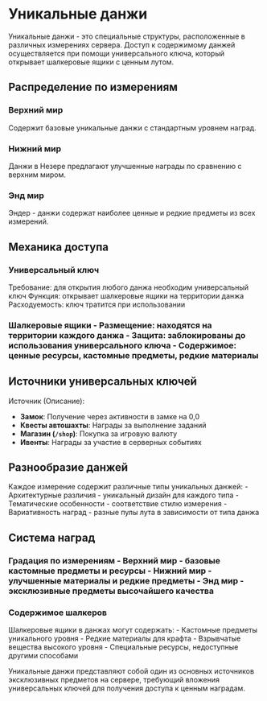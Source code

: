 # Уникальные данжи

Уникальные данжи - это специальные структуры, расположенные в различных измерениях сервера. Доступ к содержимому данжей осуществляется при помощи универсального ключа, который открывает шалкеровые ящики с ценным лутом.

## Распределение по измерениям

### Верхний мир
Содержит базовые уникальные данжи с стандартным уровнем наград.

### Нижний мир 
Данжи в Незере предлагают улучшенные награды по сравнению с верхним миром.

### Энд мир
Эндер - данжи содержат наиболее ценные и редкие предметы из всех измерений.

## Механика доступа

### Универсальный ключ
Требование: для открытия любого данжа необходим универсальный ключ 
Функция: открывает шалкеровые ящики на территории данжа 
Расходуемость: ключ тратится при использовании

### Шалкеровые ящики - Размещение: находятся на территории каждого данжа - Защита: заблокированы до использования универсального ключа - Содержимое: ценные ресурсы, кастомные предметы, редкие материалы

## Источники универсальных ключей

Источник (Описание):
- **Замок**: Получение через активности в замке на 0,0
- **Квесты автошахты**: Награды за выполнение заданий
- **Магазин (`/shop`)**: Покупка за игровую валюту
- **Ивенты**: Награды за участие в серверных событиях
## Разнообразие данжей

Каждое измерение содержит различные типы уникальных данжей: - Архитектурные различия - уникальный дизайн для каждого типа - Тематические особенности - соответствие стилю измерения - Вариативность наград - разные пулы лута в зависимости от типа данжа

## Система наград

### Градация по измерениям - Верхний мир - базовые кастомные предметы и ресурсы - Нижний мир - улучшенные материалы и редкие предметы - Энд мир - эксклюзивные предметы высочайшего качества

### Содержимое шалкеров
Шалкеровые ящики в данжах могут содержать: - Кастомные предметы уникального уровня - Редкие материалы для крафта - Взрывчатые вещества высокого уровня - Специальные ресурсы, недоступные другими способами

Уникальные данжи представляют собой один из основных источников эксклюзивных предметов на сервере, требующий вложения универсальных ключей для получения доступа к ценным наградам.